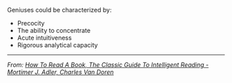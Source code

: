 Geniuses could be characterized by:
- Precocity
- The ability to concentrate
- Acute intuitiveness
- Rigorous analytical capacity

---
*From: [How To Read A Book, The Classic Guide To Intelligent Reading - Mortimer J. Adler, Charles Van Doren](How%20To%20Read%20A%20Book,%20The%20Classic%20Guide%20To%20Intelligent%20Reading%20-%20Mortimer%20J.%20Adler,%20Charles%20Van%20Doren.md)*

